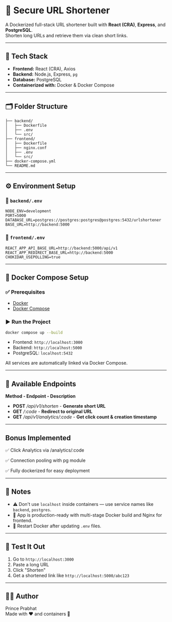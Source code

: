 # 🔗 Secure URL Shortener

A Dockerized full-stack URL shortener built with **React (CRA)**, **Express**, and **PostgreSQL**.  
Shorten long URLs and retrieve them via clean short links.

---

## 🧩 Tech Stack

- **Frontend:** React (CRA), Axios
- **Backend:** Node.js, Express, `pg`
- **Database:** PostgreSQL
- **Containerized with:** Docker & Docker Compose

---

## 🗂️ Folder Structure

```
├── backend/
│   ├── Dockerfile
│   ├── .env
│   └── src/
├── frontend/
│   ├── Dockerfile
│   ├── nginx.conf
│   ├── .env
│   └── src/
├── docker-compose.yml
└── README.md
```

---

## ⚙️ Environment Setup

### 📁 `backend/.env`

```env
NODE_ENV=development
PORT=5000
DATABASE_URL=postgres://postgres:postgres@postgres:5432/urlshortener
BASE_URL=http://backend:5000
```

### 📁 `frontend/.env`

```env
REACT_APP_API_BASE_URL=http://backend:5000/api/v1
REACT_APP_REDIRECT_BASE_URL=http://backend:5000
CHOKIDAR_USEPOLLING=true
```

---

## 🐳 Docker Compose Setup

### ✅ Prerequisites

- [Docker](https://docs.docker.com/get-docker/)
- [Docker Compose](https://docs.docker.com/compose/)

### ▶️ Run the Project

```bash
docker compose up --build
```

- Frontend: `http://localhost:3000`
- Backend: `http://localhost:5000`
- PostgreSQL: `localhost:5432`

All services are automatically linked via Docker Compose.

---

## 📌 Available Endpoints

**Method - Endpoint - Description**

- **POST** _/api/v1/shorten_ - **Generate short URL**
- **GET** _/:code_ - **Redirect to original URL**
- **GET** _/api/v1/analytics/:code_ - **Get click count & creation timestamp**

---

## Bonus Implemented

✅ Click Analytics via /analytics/:code

✅ Connection pooling with pg module

✅ Fully dockerized for easy deployment

---

## 📌 Notes

- ⚠️ Don't use `localhost` inside containers — use service names like `backend`, `postgres`.
- 🧠 App is production-ready with multi-stage Docker build and Nginx for frontend.
- 🔁 Restart Docker after updating `.env` files.

---

## 🧪 Test It Out

1. Go to `http://localhost:3000`
2. Paste a long URL
3. Click "Shorten"
4. Get a shortened link like `http://localhost:5000/abc123`

---

## 👨‍💻 Author

Prince Prabhat  
Made with ❤️ and containers 🐳
